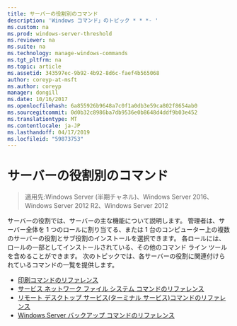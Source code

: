 ```yaml
---
title: サーバーの役割別のコマンド
description: 'Windows コマンド」のトピック * * *- '
ms.custom: na
ms.prod: windows-server-threshold
ms.reviewer: na
ms.suite: na
ms.technology: manage-windows-commands
ms.tgt_pltfrm: na
ms.topic: article
ms.assetid: 343597ec-9b92-4b92-8d6c-faef4b565068
author: coreyp-at-msft
ms.author: coreyp
manager: dongill
ms.date: 10/16/2017
ms.openlocfilehash: 6a855926b9648a7c0f1a0db3e59ca802f8654ab0
ms.sourcegitcommit: 0d0b32c8986ba7db9536e0b8648d4ddf9b03e452
ms.translationtype: MT
ms.contentlocale: ja-JP
ms.lasthandoff: 04/17/2019
ms.locfileid: "59873753"
---
```

# <a name="commands-by-server-role"></a>サーバーの役割別のコマンド

>適用先:Windows Server (半期チャネル)、Windows Server 2016、Windows Server 2012 R2、Windows Server 2012

サーバーの役割では、サーバーの主な機能について説明します。 管理者は、サーバー全体を 1 つのロールに割り当てる、または 1 台のコンピューター上の複数のサーバーの役割とサブ役割のインストールを選択できます。 各ロールには、ロールの一部としてインストールされている、その他のコマンド ライン ツールを含めることができます。 次のトピックでは、各サーバーの役割に関連付けられているコマンドの一覧を提供します。

-   [印刷コマンドのリファレンス](print-command-reference.md)
-   [サービス ネットワーク ファイル システム コマンドのリファレンス](services-for-network-file-system-command-reference.md)
-   [リモート デスクトップ サービス&#40;ターミナル サービス&#41;コマンドのリファレンス](remote-desktop-services-terminal-services-command-reference.md)
-   [Windows Server バックアップ コマンドのリファレンス](windows-server-backup-command-reference.md)
